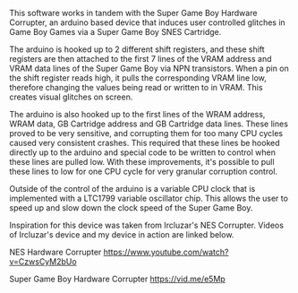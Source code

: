 This software works in tandem with the Super Game Boy Hardware Corrupter, an arduino based device that induces user controlled glitches in Game Boy Games via a Super Game Boy SNES Cartridge.

The arduino is hooked up to 2 different shift registers, and these shift registers are then attached to the first 7 lines of the VRAM address and VRAM data lines of the Super Game Boy via NPN transistors. When a pin on the shift register reads high, it pulls the corresponding VRAM line low, therefore changing the values being read or written to in VRAM. This creates visual glitches on screen.

The arduino is also hooked up to the first lines of the WRAM address, WRAM data, GB Cartridge address and GB Cartridge data lines. These lines proved to be very sensitive, and corrupting them for too many CPU cycles caused very consistent crashes. This required that these lines be hooked directly up to the arduino and special code to be written to control when these lines are pulled low. With these improvements, it's possible to pull these lines to low for one CPU cycle for very granular corruption control. 

Outside of the control of the arduino is a variable CPU clock that is implemented with a LTC1799 variable oscillator chip. This allows the user to speed up and slow down the clock speed of the Super Game Boy.

Inspiration for this device was taken from Ircluzar's NES Corrupter. Videos of Ircluzar's device and my device in action are linked below.

NES Hardware Corrupter
https://www.youtube.com/watch?v=CzwsCyM2bUo

Super Game Boy Hardware Corrupter
https://vid.me/e5Mp
